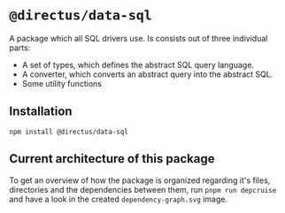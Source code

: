 # `@directus/data-sql`

A package which all SQL drivers use. Is consists out of three individual parts:

- A set of types, which defines the abstract SQL query language.
- A converter, which converts an abstract query into the abstract SQL.
- Some utility functions

## Installation

```
npm install @directus/data-sql
```


## Current architecture of this package
To get an overview of how the package is organized regarding it's files, directories and the dependencies between them, run `pnpm run depcruise` and have a look in the created `dependency-graph.svg` image.
